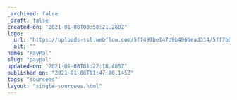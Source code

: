 ```yaml
---
_archived: false
_draft: false
created-on: "2021-01-08T00:58:21.280Z"
logo:
  url: "https://uploads-ssl.webflow.com/5ff497be147d9b4966ead314/5ff7b3c604912569e9d57980_endpoints_0084_PayPal.jpg"
  alt: ""
name: "PayPal"
slug: "paypal"
updated-on: "2021-01-08T01:22:18.405Z"
published-on: "2021-01-08T01:47:00.145Z"
tags: "sourcees"
layout: "single-sourcees.html"
---
```



